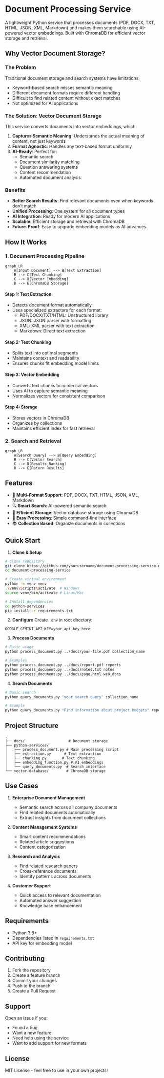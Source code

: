 # Document Processing Service

A lightweight Python service that processes documents (PDF, DOCX, TXT, HTML, JSON, XML, Markdown) and makes them searchable using AI-powered vector embeddings. Built with ChromaDB for efficient vector storage and retrieval.

## Why Vector Document Storage?

### The Problem
Traditional document storage and search systems have limitations:
- Keyword-based search misses semantic meaning
- Different document formats require different handling
- Difficult to find related content without exact matches
- Not optimized for AI applications

### The Solution: Vector Document Storage
This service converts documents into vector embeddings, which:
1. **Captures Semantic Meaning**: Understands the actual meaning of content, not just keywords
2. **Format Agnostic**: Handles any text-based format uniformly
3. **AI-Ready**: Perfect for:
   - Semantic search
   - Document similarity matching
   - Question answering systems
   - Content recommendation
   - Automated document analysis

### Benefits
- **Better Search Results**: Find relevant documents even when keywords don't match
- **Unified Processing**: One system for all document types
- **AI Integration**: Ready for modern AI applications
- **Scalable**: Efficient storage and retrieval with ChromaDB
- **Future-Proof**: Easy to upgrade embedding models as AI advances

## How It Works

### 1. Document Processing Pipeline
```mermaid
graph LR
    A[Input Document] --> B[Text Extraction]
    B --> C[Text Chunking]
    C --> D[Vector Embedding]
    D --> E[ChromaDB Storage]
```

#### Step 1: Text Extraction
- Detects document format automatically
- Uses specialized extractors for each format:
  - PDF/DOCX/TXT/HTML: Unstructured library
  - JSON: JSON parser with formatting
  - XML: XML parser with text extraction
  - Markdown: Direct text extraction

#### Step 2: Text Chunking
- Splits text into optimal segments
- Maintains context and readability
- Ensures chunks fit embedding model limits

#### Step 3: Vector Embedding
- Converts text chunks to numerical vectors
- Uses AI to capture semantic meaning
- Normalizes vectors for consistent comparison

#### Step 4: Storage
- Stores vectors in ChromaDB
- Organizes by collections
- Maintains efficient index for fast retrieval

### 2. Search and Retrieval
```mermaid
graph LR
    A[Search Query] --> B[Query Embedding]
    B --> C[Vector Search]
    C --> D[Results Ranking]
    D --> E[Return Results]
```

## Features

- 📝 **Multi-Format Support**: PDF, DOCX, TXT, HTML, JSON, XML, Markdown
- 🔍 **Smart Search**: AI-powered semantic search
- 💾 **Efficient Storage**: Vector database storage using ChromaDB
- 🔄 **Easy Processing**: Simple command-line interface
- 📚 **Collection Based**: Organize documents in collections

## Quick Start

1. **Clone & Setup**
```bash
# Clone repository
git clone https://github.com/yourusername/document-processing-service.git
cd document-processing-service

# Create virtual environment
python -m venv venv
.\venv\Scripts\activate  # Windows
source venv/bin/activate # Linux/Mac

# Install dependencies
cd python-services
pip install -r requirements.txt
```

2. **Configure**
Create `.env` in root directory:
```env
GOOGLE_GEMINI_API_KEY=your_api_key_here
```

3. **Process Documents**
```bash
# Basic usage
python process_document.py ../docs/your-file.pdf collection_name

# Examples
python process_document.py ../docs/report.pdf reports
python process_document.py ../docs/notes.txt notes
python process_document.py ../docs/page.html web_docs
```

4. **Search Documents**
```bash
# Basic search
python query_documents.py "your search query" collection_name

# Example
python query_documents.py "Find information about project budgets" reports
```

## Project Structure

```
.
├── docs/                    # Document storage
├── python-services/
│   ├── process_document.py # Main processing script
│   ├── extraction.py      # Text extraction
│   ├── chunking.py       # Text chunking
│   ├── embedding_function.py # AI embeddings
│   └── query_documents.py  # Search interface
└── vector-database/        # ChromaDB storage
```

## Use Cases

1. **Enterprise Document Management**
   - Semantic search across all company documents
   - Find related documents automatically
   - Extract insights from document collections

2. **Content Management Systems**
   - Smart content recommendations
   - Related article suggestions
   - Content categorization

3. **Research and Analysis**
   - Find related research papers
   - Cross-reference documents
   - Identify patterns across documents

4. **Customer Support**
   - Quick access to relevant documentation
   - Automated answer suggestion
   - Knowledge base enhancement

## Requirements

- Python 3.9+
- Dependencies listed in `requirements.txt`
- API key for embedding model

## Contributing

1. Fork the repository
2. Create a feature branch
3. Commit your changes
4. Push to the branch
5. Create a Pull Request

## Support

Open an issue if you:
- Found a bug
- Want a new feature
- Need help using the service
- Want to add support for new formats

## License

MIT License - feel free to use in your own projects!
